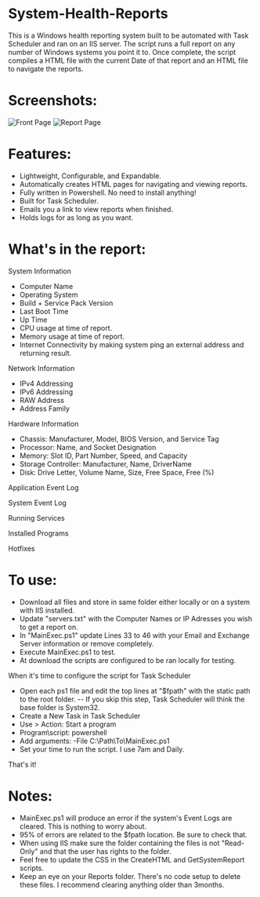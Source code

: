 # System-Health-Reports
This is a Windows health reporting system built to be automated with Task Scheduler and ran on an IIS server. The script runs a full report on any number of Windows systems you point it to. Once complete, the script compiles a HTML file with the current Date of that report and an HTML file to navigate the reports.

# Screenshots:
![Front Page](https://imgur.com/RzoCZ0G) ![Report Page](https://imgur.com/mXW5BYs)

# Features:
- Lightweight, Configurable, and Expandable.
- Automatically creates HTML pages for navigating and viewing reports.
- Fully written in Powershell. No need to install anything!
- Built for Task Scheduler.
- Emails you a link to view reports when finished.
- Holds logs for as long as you want.

# What's in the report:
System Information
- Computer Name
- Operating System
- Build + Service Pack Version
- Last Boot Time
- Up Time
- CPU usage at time of report.
- Memory usage at time of report.
- Internet Connectivity by making system ping an external address and returning result.

Network Information
- IPv4 Addressing
- IPv6 Addressing
- RAW Address
- Address Family

Hardware Information
- Chassis: Manufacturer, Model, BIOS Version, and Service Tag
- Processor: Name, and Socket Designation
- Memory: Slot ID, Part Number, Speed, and Capacity
- Storage Controller: Manufacturer, Name, DriverName
- Disk: Drive Letter, Volume Name, Size, Free Space, Free (%)

Application Event Log

System Event Log

Running Services

Installed Programs

Hotfixes

# To use:
- Download all files and store in same folder either locally or on a system with IIS installed.
- Update "servers.txt" with the Computer Names or IP Adresses you wish to get a report on.
- In "MainExec.ps1" update Lines 33 to 46 with your Email and Exchange Server information or remove completely.
- Execute MainExec.ps1 to test.
- At download the scripts are configured to be ran locally for testing.

 When it's time to configure the script for Task Scheduler 
- Open each ps1 file and edit the top lines at "$fpath" with the static path to the root folder.
-- If you skip this step, Task Scheduler will think the base folder is System32.
- Create a New Task in Task Scheduler
- Use > Action: Start a program
- Program\script: powershell
- Add arguments: -File C:\Path\To\MainExec.ps1
- Set your time to run the script. I use 7am and Daily.

 That's it!

# Notes:
- MainExec.ps1 will produce an error if the system's Event Logs are cleared. This is nothing to worry about.
- 95% of errors are related to the $fpath location. Be sure to check that.
- When using IIS make sure the folder containing the files is not "Read-Only" and that the user has rights to the folder.
- Feel free to update the CSS in the CreateHTML and GetSystemReport scripts.
- Keep an eye on your Reports folder. There's no code setup to delete these files. I recommend clearing anything older than 3months.

